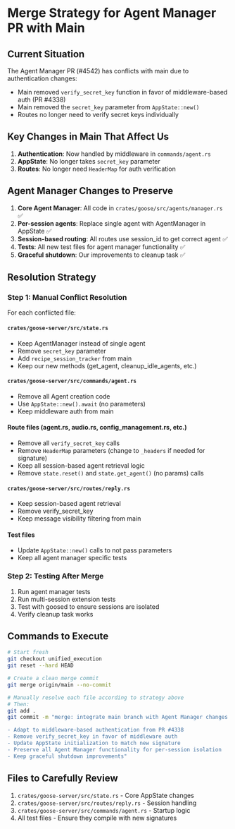# Merge Strategy for Agent Manager PR with Main

## Current Situation
The Agent Manager PR (#4542) has conflicts with main due to authentication changes:
- Main removed `verify_secret_key` function in favor of middleware-based auth (PR #4338)
- Main removed the `secret_key` parameter from `AppState::new()`
- Routes no longer need to verify secret keys individually

## Key Changes in Main That Affect Us
1. **Authentication**: Now handled by middleware in `commands/agent.rs`
2. **AppState**: No longer takes `secret_key` parameter
3. **Routes**: No longer need `HeaderMap` for auth verification

## Agent Manager Changes to Preserve
1. **Core Agent Manager**: All code in `crates/goose/src/agents/manager.rs` ✅
2. **Per-session agents**: Replace single agent with AgentManager in AppState ✅
3. **Session-based routing**: All routes use session_id to get correct agent ✅
4. **Tests**: All new test files for agent manager functionality ✅
5. **Graceful shutdown**: Our improvements to cleanup task ✅

## Resolution Strategy

### Step 1: Manual Conflict Resolution
For each conflicted file:

#### `crates/goose-server/src/state.rs`
- Keep AgentManager instead of single agent
- Remove `secret_key` parameter
- Add `recipe_session_tracker` from main
- Keep our new methods (get_agent, cleanup_idle_agents, etc.)

#### `crates/goose-server/src/commands/agent.rs`
- Remove all Agent creation code
- Use `AppState::new().await` (no parameters)
- Keep middleware auth from main

#### Route files (agent.rs, audio.rs, config_management.rs, etc.)
- Remove all `verify_secret_key` calls
- Remove `HeaderMap` parameters (change to `_headers` if needed for signature)
- Keep all session-based agent retrieval logic
- Remove `state.reset()` and `state.get_agent()` (no params) calls

#### `crates/goose-server/src/routes/reply.rs`
- Keep session-based agent retrieval
- Remove verify_secret_key
- Keep message visibility filtering from main

#### Test files
- Update `AppState::new()` calls to not pass parameters
- Keep all agent manager specific tests

### Step 2: Testing After Merge
1. Run agent manager tests
2. Run multi-session extension tests
3. Test with goosed to ensure sessions are isolated
4. Verify cleanup task works

## Commands to Execute

```bash
# Start fresh
git checkout unified_execution
git reset --hard HEAD

# Create a clean merge commit
git merge origin/main --no-commit

# Manually resolve each file according to strategy above
# Then:
git add .
git commit -m "merge: integrate main branch with Agent Manager changes

- Adapt to middleware-based authentication from PR #4338
- Remove verify_secret_key in favor of middleware auth
- Update AppState initialization to match new signature
- Preserve all Agent Manager functionality for per-session isolation
- Keep graceful shutdown improvements"
```

## Files to Carefully Review
1. `crates/goose-server/src/state.rs` - Core AppState changes
2. `crates/goose-server/src/routes/reply.rs` - Session handling
3. `crates/goose-server/src/commands/agent.rs` - Startup logic
4. All test files - Ensure they compile with new signatures

